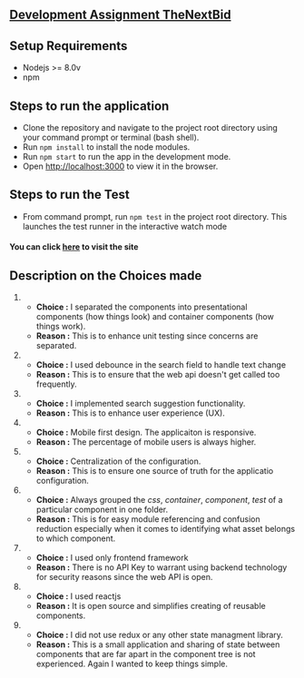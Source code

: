 ## [Development Assignment TheNextBid](https://thenextbidsearch.herokuapp.com/)

## Setup Requirements
* Nodejs >= 8.0v
* npm

## Steps to run the application
* Clone the repository and navigate to the project root directory using your command prompt or terminal (bash shell).
* Run `npm install` to install the node modules.
* Run `npm start` to run the app in the development mode.
* Open [http://localhost:3000](http://localhost:3000) to view it in the browser.


## Steps to run the Test
* From command prompt, run `npm test` in the project root directory. This launches the test runner in the interactive watch mode

#### You can click [here](https://thenextbidsearch.herokuapp.com/) to visit the site


## Description on the Choices made

1. 
    * **Choice :** I separated the components into presentational components (how things look) and container components (how things work). 
    * **Reason :** This is to enhance unit testing since concerns are separated.

2. 
    * **Choice :** I used debounce in the search field to handle text change
    * **Reason :** This is to ensure that the web api doesn't get called too frequently.

3.
    * **Choice :** I implemented search suggestion functionality.
    * **Reason :** This is to enhance user experience (UX).

4.   * **Choice :** Mobile first design. The applicaiton is         responsive.
     * **Reason :** The percentage of mobile users is always higher.
5.   * **Choice :** Centralization of the configuration.
     * **Reason :** This is to ensure one source of truth for the applicatio configuration.
6.   * **Choice :** Always grouped the *css*, *container*, *component*, *test* of a particular component in one folder.
     * **Reason :** This is for easy module referencing and confusion reduction especially when it comes to  identifying what asset belongs to which component.
7.  * **Choice :** I used only frontend framework
    * **Reason :** There is no API Key to warrant using backend technology for security reasons since the web API is open.

8.  * **Choice :** I used reactjs
    * **Reason :** It is open source and simplifies creating of reusable components.
9.  * **Choice :** I did not use redux or any other state managment library.
    * **Reason :** This is a small application and sharing of state between components that are far apart in the component tree is not experienced. Again I wanted to keep things simple.
